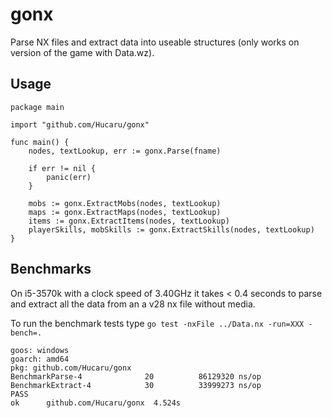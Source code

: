 # gonx
Parse NX files and extract data into useable structures (only works on version of the game with Data.wz).

## Usage

```golang
package main

import "github.com/Hucaru/gonx"

func main() {
    nodes, textLookup, err := gonx.Parse(fname)

    if err != nil {
        panic(err)
    }

    mobs := gonx.ExtractMobs(nodes, textLookup)
    maps := gonx.ExtractMaps(nodes, textLookup)
    items := gonx.ExtractItems(nodes, textLookup)
    playerSkills, mobSkills := gonx.ExtractSkills(nodes, textLookup)
}
```

## Benchmarks
On i5-3570k with a clock speed of 3.40GHz it takes < 0.4 seconds to parse and extract all the data from an a v28 nx file without media.

To run the benchmark tests type `go test -nxFile ../Data.nx -run=XXX -bench=.`
```
goos: windows
goarch: amd64
pkg: github.com/Hucaru/gonx
BenchmarkParse-4              20          86129320 ns/op
BenchmarkExtract-4            30          33999273 ns/op
PASS
ok      github.com/Hucaru/gonx  4.524s
```